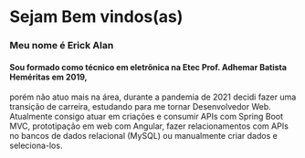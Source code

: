 # Sejam Bem vindos(as)

### Meu nome é Erick Alan

#### Sou formado como técnico em eletrõnica na Etec Prof. Adhemar Batista Heméritas em 2019, 
porém não atuo mais na área, durante a pandemia de 2021 decidi fazer uma transição de carreira, estudando
para me tornar Desenvolvedor Web. Atualmente consigo atuar em criações e consumir APIs com Spring Boot MVC, 
prototipação em web com Angular, fazer relacionamentos com APIs no bancos de dados relacional (MySQL) ou
manualmente criar dados e seleciona-los.









